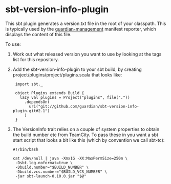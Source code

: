 sbt-version-info-plugin
=======================

This sbt plugin generates a version.txt file in the root of your classpath.
This is typically used by the
[guardian-management](https://github.com/guardian/guardian-management) manifest reporter,
which displays the content of this file.

To use:

1. Work out what released version you want to use by looking at the tags list for this repository.

2. Add the sbt-version-info-plugin to your sbt build, by creating project/plugins/project/plugins.scala that looks like:

        import sbt._

        object Plugins extends Build {
          lazy val plugins = Project("plugins", file("."))
            .dependsOn(
              uri("git://github.com/guardian/sbt-version-info-plugin.git#2.1")
            )
        }

3. The VersionInfo trait relies on a couple of system properties to obtain the build number etc from TeamCity.
   To pass these in you want a sbt start script that looks a bit like this (which by convention we call sbt-tc):

       #!/bin/bash

       cat /dev/null | java -Xmx1G -XX:MaxPermSize=250m \
        -Dsbt.log.noformat=true \
        -Dbuild.number="$BUILD_NUMBER" \
        -Dbuild.vcs.number="$BUILD_VCS_NUMBER" \
        -jar sbt-launch-0.10.0.jar "$@"

